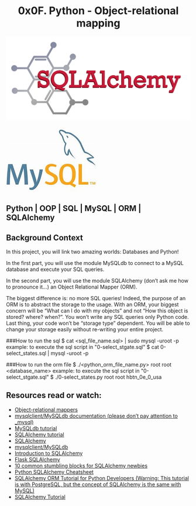 <h1 align="center"> 0x0F. Python - Object-relational mapping  </h1>
<p align ="center">
<img src="https://github.com/Ezra-Mallo/alx-higher_level_programming/blob/main/0x0F-python-object_relational_mapping/images/SQLAlchemy.png"
alt="SQLAlchemy">
</p>
<p>
<img src="https://github.com/Ezra-Mallo/alx-higher_level_programming/blob/main/0x0F-python-object_relational_mapping/images/MySQL.jpg"
alt="MySQL">
</p>




## Python | OOP | SQL | MySQL | ORM | SQLAlchemy

## Background Context
In this project, you will link two amazing worlds: Databases and Python!

In the first part, you will use the module MySQLdb to connect to a MySQL database and execute your SQL queries.

In the second part, you will use the module SQLAlchemy (don’t ask me how to pronounce it…) an Object Relational Mapper (ORM).

The biggest difference is: no more SQL queries! Indeed, the purpose of an ORM is to abstract the storage to the usage. With an ORM, your biggest concern will be “What can I do with my objects” and not “How this object is stored? where? when?”. You won’t write any SQL queries only Python code. Last thing, your code won’t be “storage type” dependent. You will be able to change your storage easily without re-writing your entire project.


###How to run the sql
    $ cat <sql_file_name.sql> | sudo mysql -uroot -p
        example: to execute the sql script in "0-select_stgate.sql"
            $ cat 0-select_states.sql | mysql -uroot -p

###How to run the orm file
    $ ./<python_orm_file_name.py> root root <database_name> 
        example: to execute the sql script in "0-select_stgate.sql"
            $ ./0-select_states.py root root hbtn_0e_0_usa


## Resources read or watch:

* [Object-relational mappers](https://www.fullstackpython.com/object-relational-mappers-orms.html)
* [mysqlclient/MySQLdb documentation (please don’t pay attention to _mysql)](https://mysqlclient.readthedocs.io/)
* [MySQLdb tutorial](https://www.mikusa.com/python-mysql-docs/index.html)
* [SQLAlchemy tutorial](https://docs.sqlalchemy.org/en/13/orm/tutorial.html)
* [SQLAlchemy](https://docs.sqlalchemy.org/en/13/)
* [mysqlclient/MySQLdb](https://github.com/PyMySQL/mysqlclient)
* [Introduction to SQLAlchemy](https://www.youtube.com/watch?v=woKYyhLCcnU)
* [Flask SQLAlchemy](https://www.youtube.com/playlist?list=PLXmMXHVSvS-BlLA5beNJojJLlpE0PJgCW)
* [10 common stumbling blocks for SQLAlchemy newbies](https://alextechrants.blogspot.com/2013/11/10-common-stumbling-blocks-for.html#:~:text=10%20common%20stumbling%20blocks%20for%20SQLAlchemy%20newbies%201,...%207%207.%20Query%20properties%20...%20More%20items)
* [Python SQLAlchemy Cheatsheet](https://www.pythonsheets.com/notes/python-sqlalchemy.html)
* [SQLAlchemy ORM Tutorial for Python Developers (Warning: This tutorial is with PostgreSQL, but the concept of SQLAlchemy is the same with MySQL)](https://auth0.com/blog/sqlalchemy-orm-tutorial-for-python-developers/)
* [SQLAlchemy Tutorial](https://overiq.com/sqlalchemy-101/)